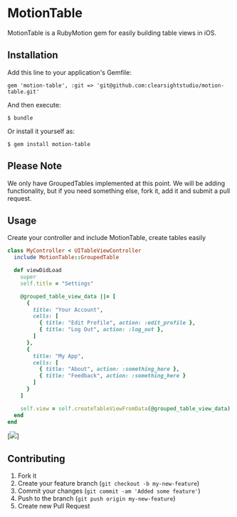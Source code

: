 # MotionTable

MotionTable is a RubyMotion gem for easily building table views in iOS.

## Installation

Add this line to your application's Gemfile:

    gem 'motion-table', :git => 'git@github.com:clearsightstudio/motion-table.git'

And then execute:

    $ bundle

Or install it yourself as:

    $ gem install motion-table

## Please Note

We only have GroupedTables implemented at this point. We will be adding functionality, but if you need something else, fork it, add it and submit a pull request.

## Usage

Create your controller and include MotionTable, create tables easily

```ruby  
class MyController < UITableViewController
  include MotionTable::GroupedTable

  def viewDidLoad
    super
    self.title = "Settings"

    @grouped_table_view_data ||= [
      {
        title: "Your Account",
        cells: [
          { title: "Edit Profile", action: :edit_profile },
          { title: "Log Out", action: :log_out },
        ]
      },
      {
        title: "My App",
        cells: [
          { title: "About", action: :something_here },
          { title: "Feedback", action: :something_here }
        ]
      }
    ]

    self.view = self.createTableViewFromData(@grouped_table_view_data)
  end
end
```

[<img src="http://i.imgur.com/lCIU6.png">]

## Contributing

1. Fork it
2. Create your feature branch (`git checkout -b my-new-feature`)
3. Commit your changes (`git commit -am 'Added some feature'`)
4. Push to the branch (`git push origin my-new-feature`)
5. Create new Pull Request
